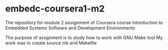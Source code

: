 # embedc-coursera1-m2

The repository for module 2 assignment of Coursera course Introduction to Embedded Systems Software and Development Environments 

The purpose of assgnment is to study how to work with GNU Make tool
My work was to create source.mk and Makefile
